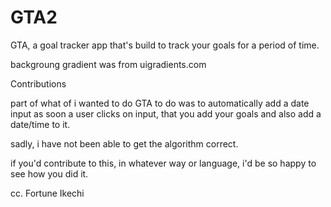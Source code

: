 # GTA2
GTA, a goal tracker app that's build to track your goals for a period of time.

backgroung gradient was from uigradients.com


Contributions

part of what of i wanted to do GTA to do was to automatically add a date input as soon a user clicks on input, that you add your goals and also add a date/time to it.

sadly, i have not been able to get the algorithm correct. 

if you'd contribute to this, in whatever way or language, i'd be so happy to see how you did it. 

cc. Fortune Ikechi